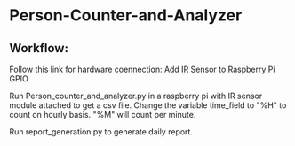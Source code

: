 # Person-Counter-and-Analyzer

## Workflow:
Follow this link for hardware coennection:
<a src = "https://circuitdigest.com/microcontroller-projects/raspberry-pi-ir-sensor-tutorial">Add IR Sensor to Raspberry Pi GPIO</a>

Run Person_counter_and_analyzer.py in a raspberry pi with IR sensor module attached to get a csv file. 
Change the variable time_field to "%H" to count on  hourly basis. "%M" will count per minute.

Run report_generation.py to generate daily report.
